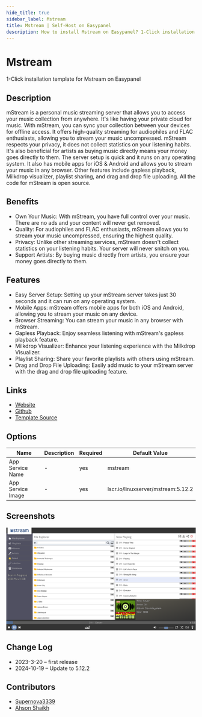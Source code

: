 ```yaml
---
hide_title: true
sidebar_label: Mstream
title: Mstream | Self-Host on Easypanel
description: How to install Mstream on Easypanel? 1-Click installation template for Mstream on Easypanel
---
```


<!-- generated -->

# Mstream

1-Click installation template for Mstream on Easypanel

## Description

mStream is a personal music streaming server that allows you to access your music collection from anywhere. It&#39;s like having your private cloud for music. With mStream, you can sync your collection between your devices for offline access. It offers high-quality streaming for audiophiles and FLAC enthusiasts, allowing you to stream your music uncompressed. mStream respects your privacy, it does not collect statistics on your listening habits. It&#39;s also beneficial for artists as buying music directly means your money goes directly to them. The server setup is quick and it runs on any operating system. It also has mobile apps for iOS &amp; Android and allows you to stream your music in any browser. Other features include gapless playback, Milkdrop visualizer, playlist sharing, and drag and drop file uploading. All the code for mStream is open source.

## Benefits

- Own Your Music: With mStream, you have full control over your music. There are no ads and your content will never get removed.
- Quality: For audiophiles and FLAC enthusiasts, mStream allows you to stream your music uncompressed, ensuring the highest quality.
- Privacy: Unlike other streaming services, mStream doesn't collect statistics on your listening habits. Your server will never snitch on you.
- Support Artists: By buying music directly from artists, you ensure your money goes directly to them.

## Features

- Easy Server Setup: Setting up your mStream server takes just 30 seconds and it can run on any operating system.
- Mobile Apps: mStream offers mobile apps for both iOS and Android, allowing you to stream your music on any device.
- Browser Streaming: You can stream your music in any browser with mStream.
- Gapless Playback: Enjoy seamless listening with mStream's gapless playback feature.
- Milkdrop Visualizer: Enhance your listening experience with the Milkdrop Visualizer.
- Playlist Sharing: Share your favorite playlists with others using mStream.
- Drag and Drop File Uploading: Easily add music to your mStream server with the drag and drop file uploading feature.

## Links

- [Website](https://mstream.io)
- [Github](https://github.com/IrosTheBeggar/mStream)
- [Template Source](https://github.com/easypanel-io/templates/tree/main/templates/mstream)

## Options

Name | Description | Required | Default Value
-|-|-|-
App Service Name | - | yes | mstream
App Service Image | - | yes | lscr.io/linuxserver/mstream:5.12.2

## Screenshots

![Mstream Screenshot](./assets/screenshot.png)

## Change Log

- 2023-3-20 – first release
- 2024-10-19 – Update to 5.12.2

## Contributors

- [Supernova3339](https://github.com/Supernova3339)
- [Ahson Shaikh](https://github.com/Ahson-Shaikh)
